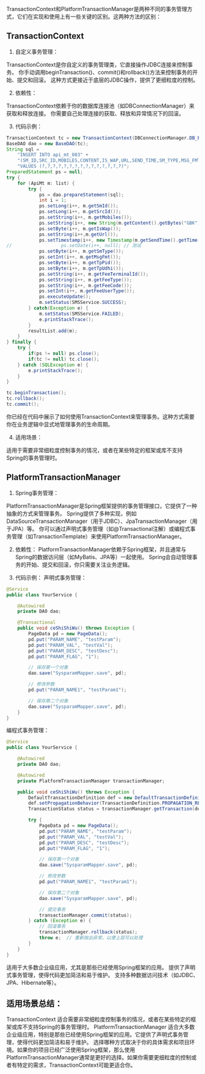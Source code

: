 TransactionContext和PlatformTransactionManager是两种不同的事务管理方式，它们在实现和使用上有一些关键的区别。这两种方法的区别：

## TransactionContext
1. 自定义事务管理：

TransactionContext是你自定义的事务管理类，它直接操作JDBC连接来控制事务。
你手动调用beginTransaction()、commit()和rollback()方法来控制事务的开始、提交和回滚。
这种方式更接近于底层的JDBC操作，提供了更细粒度的控制。

2. 依赖性：

TransactionContext依赖于你的数据库连接池（如DBConnectionManager）来获取和释放连接。
你需要自己处理连接的获取、释放和异常情况下的回滚。

3. 代码示例：
```java
TransactionContext tc = new TransactionContext(DBConnectionManager.DB_POOL_MYSQL);
BaseDAO dao = new BaseDAO(tc);
String sql = 
    "INSERT INTO api_mt_003" +
    "(SM_ID,SRC_ID,MOBILES,CONTENT,IS_WAP,URL,SEND_TIME,SM_TYPE,MSG_FMT,TP_PID,TP_UDHI,FEE_TERMINAL_ID,FEE_TYPE,FEE_CODE,FEE_USER_TYPE) " +
    "VALUES (?,?,?,?,?,?,?,?,?,?,?,?,?,?,?)";
PreparedStatement ps = null;
try {
    for (ApiMt m: list) {
        try {
            ps = dao.prepareStatement(sql);
            int i = 1;
            ps.setLong(i++, m.getSmId());
            ps.setLong(i++, m.getSrcId());
            ps.setString(i++, m.getMobiles());
            ps.setString(i++, new String(m.getContent().getBytes("GBK"), "ISO8859_1"));
            ps.setByte(i++, m.getIsWap());
            ps.setString(i++,m.getUrl());
            ps.setTimestamp(i++, new Timestamp(m.getSendTime().getTime()));
//					ps.setDate(i++, null); // 测试
            ps.setByte(i++, m.getSmType());
            ps.setInt(i++, m.getMsgFmt());
            ps.setByte(i++, m.getTpPid());
            ps.setByte(i++, m.getTpUdhi());
            ps.setString(i++, m.getFeeTerminalId());
            ps.setString(i++, m.getFeeType());
            ps.setString(i++, m.getFeeCode());
            ps.setInt(i++, m.getFeeUserType());
            ps.executeUpdate();
            m.setStatus(SMSService.SUCCESS);
        } catch(Exception e) {
            m.setStatus(SMSService.FAILED);
            e.printStackTrace();
        }
        resultList.add(m);
    }
} finally {
    try {
        if(ps != null) ps.close();
        if(tc != null) tc.close();
    } catch (SQLException e) {
        e.printStackTrace();
    }
}

tc.beginTransaction();
tc.rollback();
tc.commit();
```
你已经在代码中展示了如何使用TransactionContext来管理事务。这种方式需要你在业务逻辑中显式地管理事务的生命周期。

4. 适用场景：

适用于需要非常细粒度控制事务的情况，或者在某些特定的框架或库不支持Spring的事务管理时。
## PlatformTransactionManager
1. Spring事务管理：

PlatformTransactionManager是Spring框架提供的事务管理接口，它提供了一种抽象的方式来管理事务。
Spring提供了多种实现，例如DataSourceTransactionManager（用于JDBC）、JpaTransactionManager（用于JPA）等。
你可以通过声明式事务管理（如@Transactional注解）或编程式事务管理（如TransactionTemplate）来使用PlatformTransactionManager。

2. 依赖性：
PlatformTransactionManager依赖于Spring框架，并且通常与Spring的数据访问层（如MyBatis、JPA等）一起使用。
Spring会自动管理事务的开始、提交和回滚，你只需要关注业务逻辑。

3. 代码示例：
声明式事务管理：
```java
@Service
public class YourService {

    @Autowired
    private DAO dao;

    @Transactional
    public void ceShiShiWu() throws Exception {
        PageData pd = new PageData();
        pd.put("PARAM_NAME", "testParam");
        pd.put("PARAM_VAL", "testVal");
        pd.put("PARAM_DESC", "testDesc");
        pd.put("PARAM_FLAG", "1");

        // 保存第一个对象
        dao.save("SysparamMapper.save", pd);

        // 修改参数
        pd.put("PARAM_NAME1", "testParam1");

        // 保存第二个对象
        dao.save("SysparamMapper.save", pd);
    }
}
```
编程式事务管理：
```java
@Service
public class YourService {

    @Autowired
    private DAO dao;

    @Autowired
    private PlatformTransactionManager transactionManager;

    public void ceShiShiWu() throws Exception {
        DefaultTransactionDefinition def = new DefaultTransactionDefinition();
        def.setPropagationBehavior(TransactionDefinition.PROPAGATION_REQUIRED);
        TransactionStatus status = transactionManager.getTransaction(def);

        try {
            PageData pd = new PageData();
            pd.put("PARAM_NAME", "testParam");
            pd.put("PARAM_VAL", "testVal");
            pd.put("PARAM_DESC", "testDesc");
            pd.put("PARAM_FLAG", "1");

            // 保存第一个对象
            dao.save("SysparamMapper.save", pd);

            // 修改参数
            pd.put("PARAM_NAME1", "testParam1");

            // 保存第二个对象
            dao.save("SysparamMapper.save", pd);

            // 提交事务
            transactionManager.commit(status);
        } catch (Exception e) {
            // 回滚事务
            transactionManager.rollback(status);
            throw e;  // 重新抛出异常，以便上层可以处理
        }
    }
}
```

适用于大多数企业级应用，尤其是那些已经使用Spring框架的应用。
提供了声明式事务管理，使得代码更加简洁和易于维护。
支持多种数据访问技术（如JDBC、JPA、Hibernate等）。

## 适用场景总结：
TransactionContext 适合需要非常细粒度控制事务的情况，或者在某些特定的框架或库不支持Spring的事务管理时。
PlatformTransactionManager 适合大多数企业级应用，特别是那些已经使用Spring框架的应用。它提供了声明式事务管理，使得代码更加简洁和易于维护。
选择哪种方式取决于你的具体需求和项目环境。如果你的项目已经广泛使用Spring框架，那么使用PlatformTransactionManager通常是更好的选择。如果你需要更细粒度的控制或者有特定的需求，TransactionContext可能更适合你。